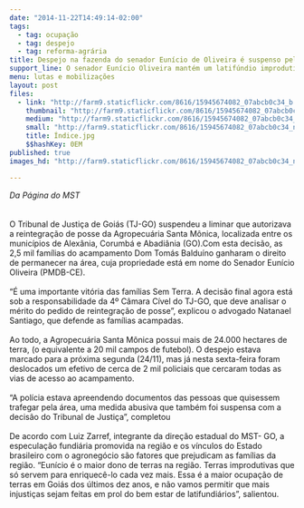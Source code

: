 ```yaml
---
date: "2014-11-22T14:49:14-02:00"
tags:
  - tag: ocupação
  - tag: despejo
  - tag: reforma-agrária
title: Despejo na fazenda do senador Eunício de Oliveira é suspenso pela Justiça
support_line: O senador Eunício Oliveira mantém um latifúndio improdutivo de mais de 20 mil hectares.
menu: lutas e mobilizações
layout: post
files:
  - link: "http://farm9.staticflickr.com/8616/15945674082_07abcb0c34_b.jpg"
    thumbnail: "http://farm9.staticflickr.com/8616/15945674082_07abcb0c34_t.jpg"
    medium: "http://farm9.staticflickr.com/8616/15945674082_07abcb0c34_z.jpg"
    small: "http://farm9.staticflickr.com/8616/15945674082_07abcb0c34_n.jpg"
    title: Índice.jpg
    $$hashKey: 0EM
published: true
images_hd: "http://farm9.staticflickr.com/8616/15945674082_07abcb0c34_n.jpg"

---
```

<div><em>Da P&aacute;gina do MST</em></div>

<div>&nbsp;</div>

<div><br />
O Tribunal de Justi&ccedil;a de Goi&aacute;s (TJ-GO) suspendeu a liminar que autorizava a reintegra&ccedil;&atilde;o de posse da Agropecu&aacute;ria Santa M&ocirc;nica, localizada entre os munic&iacute;pios de Alex&acirc;nia, Corumb&aacute; e Abadi&acirc;nia (GO).Com esta decis&atilde;o, as 2,5 mil fam&iacute;lias do acampamento Dom Tom&aacute;s Baldu&iacute;no ganharam o direito de permanecer na &aacute;rea, cuja propriedade est&aacute; em nome do Senador Eun&iacute;cio Oliveira (PMDB-CE).</div>

<div>&nbsp;</div>

<div>&ldquo;&Eacute; uma importante vit&oacute;ria das fam&iacute;lias Sem Terra. A decis&atilde;o final agora est&aacute; sob a responsabilidade da 4&ordm; C&acirc;mara C&iacute;vel do TJ-GO, que deve analisar o m&eacute;rito do pedido de reintegra&ccedil;&atilde;o de posse&rdquo;, explicou o advogado Natanael Santiago, que defende as fam&iacute;lias acampadas.</div>

<div>&nbsp;</div>

<div>Ao todo, a Agropecu&aacute;ria Santa M&ocirc;nica possui mais de 24.000 hectares de terra, (o equivalente a 20 mil campos de futebol). O despejo estava marcado para a pr&oacute;xima segunda (24/11), mas j&aacute; nesta sexta-feira foram deslocados um efetivo de cerca de 2 mil policiais que cercaram todas as vias de acesso ao acampamento.</div>

<div>&nbsp;</div>

<div>&ldquo;A pol&iacute;cia estava apreendendo documentos das pessoas que quisessem trafegar pela &aacute;rea, uma medida abusiva que tamb&eacute;m foi suspensa com a decis&atilde;o do Tribunal de Justi&ccedil;a&rdquo;, completou</div>

<div>&nbsp;</div>

<div>De acordo com Luiz Zarref, integrante da dire&ccedil;&atilde;o estadual do MST- GO, a especula&ccedil;&atilde;o fundi&aacute;ria promovida na regi&atilde;o e os v&iacute;nculos do Estado brasileiro com o agroneg&oacute;cio s&atilde;o fatores que prejudicam as fam&iacute;lias da regi&atilde;o. &ldquo;Eun&iacute;cio &eacute; o maior dono de terras na regi&atilde;o. Terras improdutivas que s&oacute; servem para enriquec&ecirc;-lo cada vez mais. Essa &eacute; a maior ocupa&ccedil;&atilde;o de terras em Goi&aacute;s dos &uacute;ltimos dez anos, e n&atilde;o vamos permitir que mais injusti&ccedil;as sejam feitas em prol do bem estar de latifundi&aacute;rios&rdquo;, salientou.</div>

<p>&nbsp;</p>
